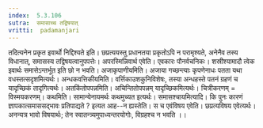 ```yaml
---
index:  5.3.106
sutra:  समासाच्च तद्विषयात्
vritti:  padamanjari
---
```


तदित्यनेन प्रकृत इवार्थो निद्दिश्यते इति। छप्रत्ययस्तु प्रधानतया प्रकृतोऽपि न परामृश्यते, अनेनैव तस्य विधानात्, समासस्य तद्विषयत्वानुपपत्तेः। अपरस्मिन्निवार्थ एवेति। एवकारः पौनर्वचनिकः। शस्रीश्यामादौ त्वेक इवार्थः समासेऽन्तर्भूत इति छो न भवति। अजाकृपाणीयमिति। अजाया गच्छन्त्याः कृपणेनाधः पतता यथा वधस्तत्सदृशमित्यर्थः। अन्धकवत्तिकीयमिति। वर्त्तिकाउशकुनिविशेषः, तस्या अन्धहस्ते पतनं ग्रहणं च यादृच्छिकं तादृगित्यर्थः।
	अतकिंतोपपन्नमिति। अचिन्तितोपपन्नम् यादृच्छिकमित्यर्थः। चित्रीकरणम् = विस्मयकरणम्। कथमिति। सामान्येनायमर्थः कथमुच्यत इत्यर्थः।
	समासश्चायमित्यादि। कि पुनः कारणं ज्ञापकात्समाससद्भावः प्रतिपाद्यते ? इत्यत आह--न ह्यस्तेति। स च एवंविषय एवेति। छप्रत्यविषय एवेत्यर्थः। अनन्यत्र भावो विषयार्थः; तेन स्वातन्त्र्यमुपाध्यन्तरयोगोः, विग्रहश्च न भवति ।।

